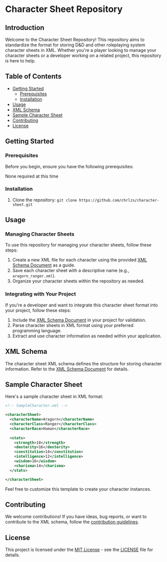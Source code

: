 # Character Sheet Repository
## Introduction

Welcome to the Character Sheet Repository! This repository aims to standardize the format for storing D&D and other roleplaying system character sheets in XML. Whether you're a player looking to manage your character sheets or a developer working on a related project, this repository is here to help.

## Table of Contents

- [Getting Started](#getting-started)
  - [Prerequisites](#prerequisites)
  - [Installation](#installation)
- [Usage](#usage)
- [XML Schema](#xml-schema)
- [Sample Character Sheet](#sample-character-sheet)
- [Contributing](#contributing)
- [License](#license)

## Getting Started

### Prerequisites

Before you begin, ensure you have the following prerequisites:

 None required at this time

### Installation

1. Clone the repository: `git clone https://github.com/chrlzs/character-sheet.git`

## Usage

### Managing Character Sheets

To use this repository for managing your character sheets, follow these steps:

1. Create a new XML file for each character using the provided [XML Schema Document](./character_sheet.xsd) as a guide.
2. Save each character sheet with a descriptive name (e.g., `aragorn_ranger.xml`).
3. Organize your character sheets within the repository as needed.

### Integrating with Your Project

If you're a developer and want to integrate this character sheet format into your project, follow these steps:

1. Include the [XML Schema Document](./character_sheet.xsd) in your project for validation.
2. Parse character sheets in XML format using your preferred programming language.
3. Extract and use character information as needed within your application.

## XML Schema

The character sheet XML schema defines the structure for storing character information. Refer to the [XML Schema Document](./character_sheet.xsd) for details.

## Sample Character Sheet

Here's a sample character sheet in XML format:

```xml
<!-- SampleCharacter.xml -->

<characterSheet>
  <characterName>Aragorn</characterName>
  <characterClass>Ranger</characterClass>
  <characterRace>Human</characterRace>
  
  <stats>
    <strength>18</strength>
    <dexterity>16</dexterity>
    <constitution>14</constitution>
    <intelligence>12</intelligence>
    <wisdom>16</wisdom>
    <charisma>14</charisma>
  </stats>

</characterSheet>
```

Feel free to customize this template to create your character instances.

## Contributing

We welcome contributions! If you have ideas, bug reports, or want to contribute to the XML schema, follow the [contribution guidelines](CONTRIBUTING.md).

## License

This project is licensed under the [MIT License](LICENSE) - see the [LICENSE](LICENSE) file for details.
